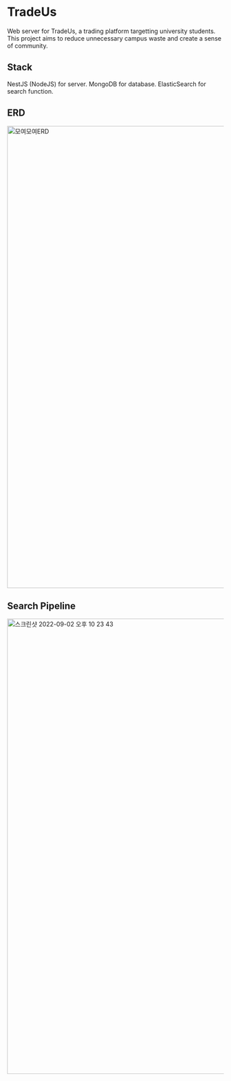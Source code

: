 # TradeUs

Web server for TradeUs, a trading platform targetting university students. This project aims to reduce unnecessary campus waste and create a sense of community.

## Stack
NestJS (NodeJS) for server. MongoDB for database. ElasticSearch for search function.

## ERD
<img width="1074" alt="모여모여ERD" src="https://user-images.githubusercontent.com/90667275/188251859-330a73d0-9510-435e-b926-1ad89cc40fa3.png">

## Search Pipeline
<img width="1058" alt="스크린샷 2022-09-02 오후 10 23 43" src="https://user-images.githubusercontent.com/90667275/188252262-8c5f3f0d-b05a-4544-8d67-9f25f2b98a28.png">
